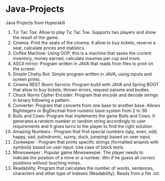 # Java-Projects
Java Projects from Hyperskill

1. Tic Tac Toe: Allow to play Tic Tac Toe. Supports two players and show the result of the game.
2. Cinema: Print the seats of the cinema. It allow to buy tickets, reserve a seat, calculate prices and statistics.
3. Coffee Machine: Using OOP, this is a machine that saves the current inventory, money earned, calculate insumes per cup and more.
4. ASCII mirror: Program written in JAVA that reads from files to print on the screen.
5. Simple Chatty Bot: Simple program written in JAVA, using inputs and screen prints.
6. Cinema REST Room Service: Program build with JAVA and Spring BOOT that allow to buy tickets, thrown errors, request params and bodies.
7. Chuck Norris Cipher Encoder: Program that encode and decode strings in binary following a pattern.
8. Converter: Program that converts from one base to another base. Allows BigIntegers or BigDecimal from numeric base system from 2 to 36.
9. Bulls and Cows: Program that implements the game Bulls and Cows. It generates a random number or random string accordingly to user requirements and it gives turns to the player to find the right solution.
10. Amazing Numbers : Program that find special numbers (spy, even, odd, happy, sad, palindromic, sunny, duck, jumping) based on user input.
11. Zookeeper : Program that prints specific strings (formatted aniamls with symbols) based on user input. Use case of block texts.
12. Minesweeper : Popular game Minesweeper. The player needs to indicate the position of a mine or a number. Win if he guess all correct positions without touching mines.
13. Readability: Program that calculates the number of words, sentences, characters and other type of indexes (Readability). Reads from a file .txt.
